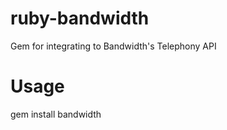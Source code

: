 ruby-bandwidth
==============

Gem for integrating to Bandwidth's Telephony API


Usage
========
gem install bandwidth
